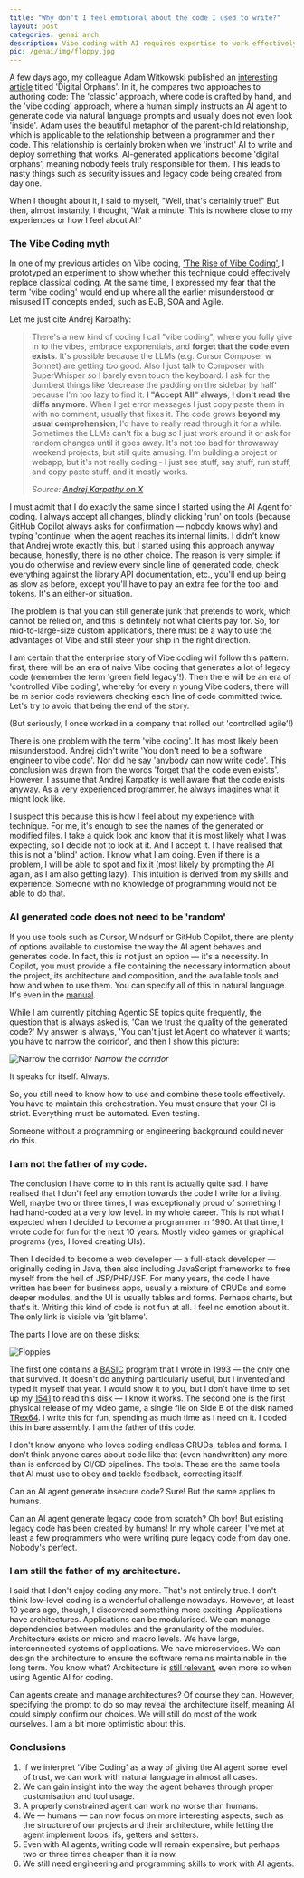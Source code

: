 ```yaml
---
title: "Why don't I feel emotional about the code I used to write?"
layout: post
categories: genai arch
description: Vibe coding with AI requires expertise to work effectively. You can't just let agents run wild—you must narrow the corridor with proper constraints, architecture, and automation.
pic: /genai/img/floppy.jpg
---
```


A few days ago, my colleague Adam Witkowski published an [interesting article][adam] titled 'Digital Orphans'. In it, he compares two approaches to authoring code: The 'classic' approach, where code is crafted by hand, and the 'vibe coding' approach, where a human simply instructs an AI agent to generate code via natural language prompts and usually does not even look 'inside'. Adam uses the beautiful metaphor of the parent-child relationship, which is applicable to the relationship between a programmer and their code. This relationship is certainly broken when we 'instruct' AI to write and deploy something that works. AI-generated applications become 'digital orphans', meaning nobody feels truly responsible for them. This leads to nasty things such as security issues and legacy code being created from day one.

When I thought about it, I said to myself, "Well, that's certainly true!" But then, almost instantly, I thought, 'Wait a minute! This is nowhere close to my experiences or how I feel about AI!'

### The Vibe Coding myth

In one of my previous articles on Vibe coding, ['The Rise of Vibe Coding'][the-rise], I prototyped an experiment to show whether this technique could effectively replace classical coding. At the same time, I expressed my fear that the term 'vibe coding' would end up where all the earlier misunderstood or misused IT concepts ended, such as EJB, SOA and Agile.

Let me just cite Andrej Karpathy:

> There's a new kind of coding I call "vibe coding", where you fully give in to the vibes, embrace exponentials, and **forget that the code even exists**. It's possible because the LLMs (e.g. Cursor Composer w Sonnet) are getting too good. Also I just talk to Composer with SuperWhisper so I barely even touch the keyboard. I ask for the dumbest things like 'decrease the padding on the sidebar by half' because I'm too lazy to find it. **I "Accept All" always**, **I don't read the diffs anymore**. When I get error messages I just copy paste them in with no comment, usually that fixes it. The code grows **beyond my usual comprehension**, I'd have to really read through it for a while. Sometimes the LLMs can't fix a bug so I just work around it or ask for random changes until it goes away. It's not too bad for throwaway weekend projects, but still quite amusing. I'm building a project or webapp, but it's not really coding - I just see stuff, say stuff, run stuff, and copy paste stuff, and it mostly works.
>
> *Source: [Andrej Karpathy on X][karpathy]*

I must admit that I do exactly the same since I started using the AI Agent for coding. I always accept all changes, blindly clicking 'run' on tools (because GitHub Copilot always asks for confirmation — nobody knows why) and typing 'continue' when the agent reaches its internal limits. I didn't know that Andrej wrote exactly this, but I started using this approach anyway because, honestly, there is no other choice. The reason is very simple: if you do otherwise and review every single line of generated code, check everything against the library API documentation, etc., you'll end up being as slow as before, except you'll have to pay an extra fee for the tool and tokens. It's an either-or situation.

The problem is that you can still generate junk that pretends to work, which cannot be relied on, and this is definitely not what clients pay for. So, for mid-to-large-size custom applications, there must be a way to use the advantages of Vibe and still steer your ship in the right direction.

I am certain that the enterprise story of Vibe coding will follow this pattern: first, there will be an era of naive Vibe coding that generates a lot of legacy code (remember the term 'green field legacy'!). Then there will be an era of 'controlled Vibe coding', whereby for every n young Vibe coders, there will be m senior code reviewers checking each line of code committed twice. Let's try to avoid that being the end of the story.

(But seriously, I once worked in a company that rolled out 'controlled agile'!)

There is one problem with the term 'vibe coding'. It has most likely been misunderstood. Andrej didn't write 'You don't need to be a software engineer to vibe code'. Nor did he say 'anybody can now write code'. This conclusion was drawn from the words 'forget that the code even exists'. However, I assume that Andrej Karpatky is well aware that the code exists anyway. As a very experienced programmer, he always imagines what it might look like.

I suspect this because this is how I feel about my experience with technique. For me, it's enough to see the names of the generated or modified files. I take a quick look and know that it is most likely what I was expecting, so I decide not to look at it. And I accept it. I have realised that this is not a 'blind' action. I know what I am doing. Even if there is a problem, I will be able to spot and fix it (most likely by prompting the AI again, as I am also getting lazy). This intuition is derived from my skills and experience. Someone with no knowledge of programming would not be able to do that.

### AI generated code does not need to be 'random'

If you use tools such as Cursor, Windsurf or GitHub Copilot, there are plenty of options available to customise the way the AI agent behaves and generates code. In fact, this is not just an option — it's a necessity. In Copilot, you must provide a file containing the necessary information about the project, its architecture and composition, and the available tools and how and when to use them. You can specify all of this in natural language. It's even in the [manual][instructions].

While I am currently pitching Agentic SE topics quite frequently, the question that is always asked is, 'Can we trust the quality of the generated code?' My answer is always, 'You can't just let Agent do whatever it wants; you have to narrow the corridor', and then I show this picture:

![Narrow the corridor](/genai/img/narrow-the-corridor.excalidraw.png)
*Narrow the corridor*

It speaks for itself. Always.

So, you still need to know how to use and combine these tools effectively. You have to maintain this orchestration. You must ensure that your CI is strict. Everything must be automated. Even testing.

Someone without a programming or engineering background could never do this.

### I am not the father of my code.

The conclusion I have come to in this rant is actually quite sad. I have realised that I don't feel any emotion towards the code I write for a living. Well, maybe two or three times, I was exceptionally proud of something I had hand-coded at a very low level. In my whole career. This is not what I expected when I decided to become a programmer in 1990. At that time, I wrote code for fun for the next 10 years. Mostly video games or graphical programs (yes, I loved creating UIs).

Then I decided to become a web developer — a full-stack developer — originally coding in Java, then also including JavaScript frameworks to free myself from the hell of JSP/PHP/JSF. For many years, the code I have written has been for business apps, usually a mixture of CRUDs and some deeper modules, and the UI is usually tables and forms. Perhaps charts, but that's it. Writing this kind of code is not fun at all. I feel no emotion about it. The only link is visible via 'git blame'.

The parts I love are on these disks:

![Floppies](/genai/img/floppy.jpg)

The first one contains a [BASIC][basic] program that I wrote in 1993 — the only one that survived. It doesn't do anything particularly useful, but I invented and typed it myself that year. I would show it to you, but I don't have time to set up my [1541][1541] to read this disk — I know it works. The second one is the first physical release of my video game, a single file on Side B of the disk named [TRex64][trex]. I write this for fun, spending as much time as I need on it. I coded this in bare assembly. I am the father of this code.

I don't know anyone who loves coding endless CRUDs, tables and forms. I don't think anyone cares about code like that (even handwritten) any more than is enforced by CI/CD pipelines. The tools. These are the same tools that AI must use to obey and tackle feedback, correcting itself.

Can an AI agent generate insecure code? Sure! But the same applies to humans.

Can an AI agent generate legacy code from scratch? Oh boy! But existing legacy code has been created by humans! In my whole career, I've met at least a few programmers who were writing pure legacy code from day one. Nobody's perfect.

### I am still the father of my architecture.

I said that I don't enjoy coding any more. That's not entirely true. I don't think low-level coding is a wonderful challenge nowadays. However, at least 10 years ago, though, I discovered something more exciting. Applications have architectures. Applications can be modularised. We can manage dependencies between modules and the granularity of the modules. Architecture exists on micro and macro levels. We have large, interconnected systems of applications. We have microservices. We can design the architecture to ensure the software remains maintainable in the long term. You know what? Architecture is [still relevant](significance-of-architecture), even more so when using Agentic AI for coding.

Can agents create and manage architectures? Of course they can. However, specifying the prompt to do so may reveal the architecture itself, meaning AI could simply confirm our choices. We will still do most of the work ourselves. I am a bit more optimistic about this.

### Conclusions

1. If we interpret 'Vibe Coding' as a way of giving the AI agent some level of trust, we can work with natural language in almost all cases.
2. We can gain insight into the way the agent behaves through proper customisation and tool usage.
3. A properly constrained agent can work no worse than humans.
4. We — humans — can now focus on more interesting aspects, such as the structure of our projects and their architecture, while letting the agent implement loops, ifs, getters and setters.
5. Even with AI agents, writing code will remain expensive, but perhaps two or three times cheaper than it is now.
6. We still need engineering and programming skills to work with AI agents.

[adam]: https://www.linkedin.com/pulse/digital-orphans-adam-witkowski-r17ef/?trackingId=4OfhmobARbyeKlfo9Y6qQQ%3D%3D
[the-rise]: the-rise-of-vibe-coding
[karpathy]: https://x.com/karpathy/status/1886192184808149383?t=7EBkBxJuW-5De2hqxso_jA&s=03
[instructions]: https://docs.github.com/en/enterprise-cloud@latest/copilot/concepts/prompting/response-customization
[basic]: https://en.wikipedia.org/wiki/Microsoft_BASIC
[1541]: https://en.wikipedia.org/wiki/Commodore_1541
[trex]: https://maciejmalecki.itch.io/trex64
